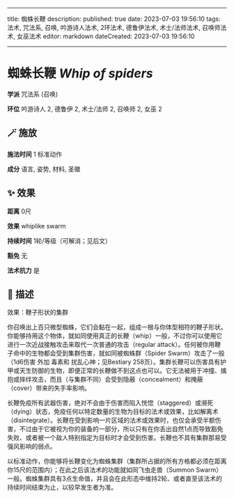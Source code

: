 
---
title: 蜘蛛长鞭
description: 
published: true
date: 2023-07-03 19:56:10
tags: 法术, 咒法系, 召唤, 吟游诗人法术, 2环法术, 德鲁伊法术, 术士/法师法术, 召唤师法术, 女巫法术
editor: markdown
dateCreated: 2023-07-03 19:56:10

---

# **蜘蛛长鞭** *Whip of spiders*

**学派** 咒法系 (召唤) 

**环位** 吟游诗人 2, 德鲁伊 2, 术士/法师 2, 召唤师 2, 女巫 2

## 🪄 施放

**施法时间** 1 标准动作

**成分** 语言, 姿势, 材料, 圣徽

## ✨ 效果  

**距离** 0尺 

**效果** whiplike swarm 

**持续时间** 1轮/等级（可解消；见后文） 

**豁免** 无

**法术抗力** 是

## 📖 描述

效果：鞭子形状的集群

你召唤出上百只微型蜘蛛，它们会黏在一起，组成一根与你体型相符的鞭子形状。你能够持用这个物体，就如同使用真正的长鞭（whip）一般，不过你可以使用它进行一次近战接触攻击来取代一次普通的攻击（regular attack）。任何被你用鞭子命中的生物都会受到集群伤害，就如同被蜘蛛群（Spider Swarm）攻击了一般（1d6伤害 外加 毒素和 扰乱心神；见Bestiary 258页）。集群长鞭可以伤害具有护甲或天生防御的生物，即便正常的长鞭做不到这点也可以。它无法被用于冲撞、擒抱或摔绊攻击，而且（与集群不同）会受到隐蔽（concealment）和掩蔽（cover）带来的失手率影响。

长鞭免疫所有武器伤害，绝对不会由于伤害而陷入恍惚（staggered）或濒死（dying）状态，免疫任何以特定数量的生物为目标的法术或效果，比如解离术（disintegrate）。长鞭在受到影响一片区域的法术或效果时，也仅会承受半额伤害，不过由于它被视为你的装备的一部分，所以只有在你丢出自然1点而导致豁免失败、或者被一个敌人特别指定为目标时才会受到伤害。长鞭也不具有集群那易受强风影响的弱点。

以标准动作，你能够将长鞭变化为蜘蛛集群（集群所占据的所有方格都必须在距离你15尺的范围内）；在此之后该法术的功能就如同飞虫走兽（Summon Swarm）一般。蜘蛛集群具有3点生命值，并且会在此形态中维持2轮、或者直至该法术的持续时间结束为止，以较早发生者为准。
    